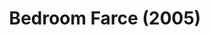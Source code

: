 ---
layout: shows
title: Bedroom Farce (2005)
category: play
details:
    Title: Bedroom Farce (play) - wiki
    Theatre: Limelight Theatre
    Playwright: Alan Ayckbourn - wiki
cast: 
    Delia: 
    Ernest: 
    Malcolm: 
    Kate: 
    Jan: 
    Nick: 
    Susannah: 
    Trevor: 
crew:
    Director: Michael Lipp
---